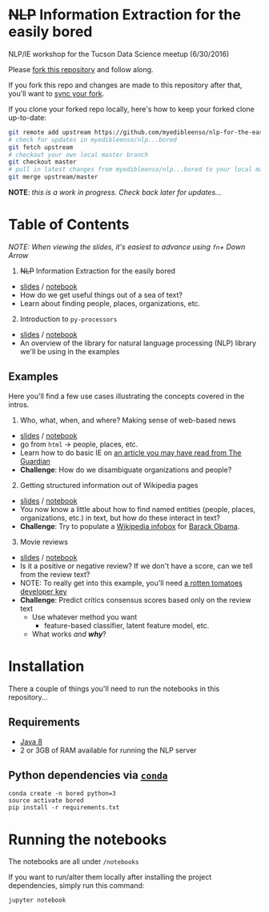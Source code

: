 # ~~NLP~~ Information Extraction for the easily bored
NLP/IE workshop for the Tucson Data Science meetup (6/30/2016)

Please [fork this repository](https://help.github.com/articles/fork-a-repo/#fork-an-example-repository) and follow along.

If you fork this repo and changes are made to this repository after that, you'll want to [sync your fork](https://help.github.com/articles/syncing-a-fork/).

If you clone your forked repo locally, here's how to keep your forked clone up-to-date:
  ```bash
  git remote add upstream https://github.com/myedibleenso/nlp-for-the-easily-bored
  # check for updates in myedibleenso/nlp...bored
  git fetch upstream  
  # checkout your own local master branch
  git checkout master
  # pull in latest changes from myedibleenso/nlp...bored to your local master
  git merge upstream/master
  ```

**NOTE**: _this is a work in progress. Check back later for updates..._

# Table of Contents

_NOTE: When viewing the slides, it's easiest to advance using `fn`+ Down Arrow_

1. ~~NLP~~ Information Extraction for the easily bored
  - <a href="https://myedibleenso.github.io/nlp-for-the-easily-bored/slides/nlp-for-the-easily-bored.html" target="_blank">slides</a> / [notebook](notebooks/nlp-for-the-easily-bored.ipynb)
   - How do we get useful things out of a sea of text?  
   - Learn about finding people, places, organizations, etc.

2. Introduction to `py-processors`

  - <a href="https://myedibleenso.github.io/nlp-for-the-easily-bored/slides/py-processors-intro.html" target="_blank">slides</a> / [notebook](notebooks/py-processors-intro.ipynb)
   - An overview of the library for natural language processing (NLP) library we'll be using in the examples

## Examples

Here you'll find a few use cases illustrating the concepts covered in the intros.

1. Who, what, when, and where?  Making sense of web-based news
  - <a href="https://myedibleenso.github.io/nlp-for-the-easily-bored/slides/news-ie-example.html" target="_blank">slides</a> / [notebook](notebooks/news-ie-example.ipynb)
  - go from `html` -> people, places, etc.  
  - Learn how to do basic IE on [an article you may have read from The Guardian](https://www.theguardian.com/world/2013/jun/09/edward-snowden-nsa-whistleblower-surveillance)
  - **Challenge**: How do we disambiguate organizations and people?

2. Getting structured information out of Wikipedia pages
  - <a href="https://myedibleenso.github.io/nlp-for-the-easily-bored/slides/wikipedia-ie-example.html" target="_blank">slides</a> / [notebook](notebooks/wikipedia-ie-example.ipynb)
  - You now know a little about how to find named entities (people, places, organizations, etc.) in text, but how do these interact in text?  
  - **Challenge**: Try to populate a [Wikipedia infobox](https://en.wikipedia.org/wiki/Infobox#wikipedia) for [Barack Obama](https://en.wikipedia.org/wiki/Barack_Obama).
3. Movie reviews
  - <a href="https://myedibleenso.github.io/nlp-for-the-easily-bored/slides/rotten-tomatoes-example.html" target="_blank">slides</a> / [notebook](notebooks/rotten-tomatoes-example.ipynb)
  - Is it a positive or negative review?  If we don't have a score, can we tell from the review text?
  - NOTE: To really get into this example, you'll need [a rotten tomatoes developer key](http://developer.rottentomatoes.com)
  - **Challenge**: Predict critics consensus scores based only on the review text
    - Use whatever method you want
        - feature-based classifier, latent feature model, etc.
    - What works _and **why**_?

# Installation

There a couple of things you'll need to run the notebooks in this repository...

## Requirements
- [Java 8](https://docs.oracle.com/javase/8/docs/technotes/guides/install/install_overview.html)
- 2 or 3GB of RAM available for running the NLP server

## Python dependencies via [`conda`](http://conda.pydata.org/miniconda.html)

```
conda create -n bored python=3
source activate bored
pip install -r requirements.txt
```

# Running the notebooks

The notebooks are all under `/notebooks`

If you want to run/alter them locally after installing the project dependencies, simply run this command:
```python
jupyter notebook
```
